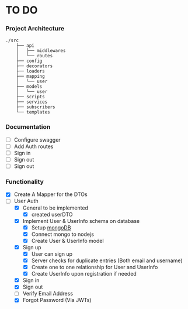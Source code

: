 # TO DO

### Project Architecture

```
./src
    ├── api
    │   ├── middlewares
    │   └── routes
    ├── config
    ├── decorators
    ├── loaders
    ├── mapping
    │   └── user
    ├── models
    │   └── user
    ├── scripts
    ├── services
    ├── subscribers
    └── templates
```
### Documentation
- [ ] Configure swagger
 - [ ] Add Auth routes
  - [ ] Sign in
  - [ ] Sign out
  - [ ] Sign out

### Functionality
- [x] Create A Mapper for the DTOs
- [ ] User Auth
  - [x] General to be implemented
    - [x] created userDTO
  - [x] Implement User & UserInfo schema on database
    - [x] Setup [mongoDB](https://www.mongodb.com/)
    - [x] Connect mongo to nodejs
    - [x] Create User & UserInfo model
  - [x] Sign up
      - [x] User can sign up
      - [x] Server checks for duplicate entries (Both email and username)
      - [x] Create one to one relationship for User and UserInfo
      - [x] Create UserInfo upon registration if needed
  - [x] Sign in
  - [x] Sign out
  - [ ] Verify Email Address
  - [x] Forgot Password (Via JWTs)
